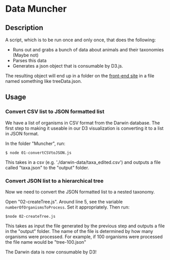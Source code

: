 # Data Muncher

## Description

A script, which is to be run once and only once, that does the following:

- Runs out and grabs a bunch of data about animals and their taxonomies (Maybe not)
- Parses this data
- Generates a json object that is consumable by D3.js.

The resulting object will end up in a folder on the [front-end site](https://github.com/TelegraphMoarInterstices/front-end) in a file named something like treeData.json. 

## Usage
### Convert CSV list to JSON formatted list
We have a list of organisms in CSV format from the Darwin database. The first step to making it useable in our D3 visualization is converting it to a list in JSON format.

In the folder "Muncher", run:

```
$ node 01-convertCSVtoJSON.js
```

This takes in a csv (e.g. './darwin-data/taxa_edited.csv') and outputs a file called "taxa.json" to the "output" folder.

### Convert JSON list to a hierarchical tree
Now we need to convert the JSON formatted list to a nested taxonomy.

Open "02-createTree.js". Around line 5, see the variable `numberOfOrganismsToProcess`. Set it appropriately. Then run:

```
$node 02-createTree.js
```

This takes as input the file generated by the previous step and outputs a file in the "output" folder. The name of the file is determined by how many organisms were processed. For example, if 100 organisms were processed the file name would be "tree-100.json"

The Darwin data is now consumable by D3!
